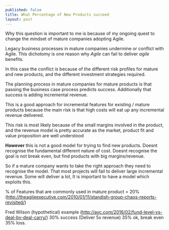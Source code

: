 ```yaml
---
published: false
title: What Percentage of New Products succeed
layout: post
---
```

Why this question is important to me is because of my ongoing quest to change the mindset of mature companies adopting Agile.

Legacy business processes in mature companies undermine or conflict with Agile. This dichotomy is one reason why _Agile_ can fail to deliver _agile_ benefits.

In this case the conflict is because of the different risk profiles for mature and new products, and the different investment strategies required. 

The planning process in mature companies for mature products is that passing the business case process predicts success. Additionally that success is adding incremental revenue.

This is a good approach for incremental features for existing / mature products because the main risk is that high costs will eat up any incremental revenue delivered.

This risk is most likely because of the small margins involved in the product, and the revenue model is pretty accurate as the market, product fit and value proposition are well understood

__However__ this is not a good model for trying to find new products.
Doesnt recognise the fundamental different nature of cost.
Doesnt recognise the goal is not break even, but find products with big margins/revenue.

So if a mature company wants to take the right approach they need to recognise the model.
That most projects will fail to deliver large incremental revenue.
Some will deliver a lot,
It is important to have a model which exploits this.

% of Features that are commonly used in mature product = 20%
(http://theagileexecutive.com/2010/01/11/standish-group-chaos-reports-revisited/)

Fred Wilson (hypothetical) example
(http://avc.com/2016/02/fund-level-vs-deal-by-deal-carry/)
30% success (Deliver 5x revenue)
35% ok, break even
35% loss.